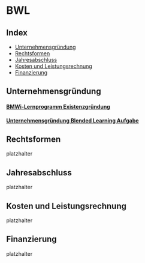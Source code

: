 # BWL


## Index

* [Unternehmensgründung](#unternehmensgründung)
* [Rechtsformen](#rechtsformen)
* [Jahresabschluss](#jahresabschluss)
* [Kosten und Leistungsrechnung](#kosten-und-leistungsrechnung)
* [Finanzierung](#finanzierung)


## Unternehmensgründung

#### [BMWi-Lernprogramm Existenzgründung](https://www.existenzgruender.de/static/etraining/existenzgruendung/index.html)

#### [Unternehmensgründung Blended Learning Aufgabe](Existenzgruendung/ExistenzgruendungAusgefuellt.pdf)


## Rechtsformen

platzhalter


## Jahresabschluss

platzhalter


## Kosten und Leistungsrechnung

platzhalter


## Finanzierung

platzhalter